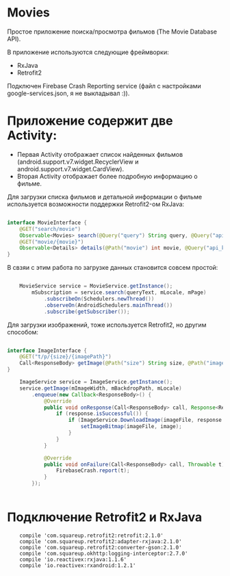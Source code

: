 # Movies

Простое приложение поиска/просмотра фильмов (The Movie Database API).

В приложение используются следующие фреймворки:
- RxJava
- Retrofit2

Подключен Firebase Crash Reporting service (файл с настройками google-services.json, я не выкладывал :)).

# Приложение содержит две Activity:

- Первая Activity отображает список найденных фильмов (android.support.v7.widget.RecyclerView и android.support.v7.widget.CardView).
- Вторая Activity отображает более подробную информацию о фильме.

Для загрузки списка фильмов и детальной информации о фильме используется возможности поддержки Retrofit2-ом RxJava:

```java

interface MovieInterface {
    @GET("search/movie")
    Observable<Movies> search(@Query("query") String query, @Query("api_key") String api, @Query("language") String language, @Query("page") int page);
    @GET("movie/{movie}")
    Observable<Details> details(@Path("movie") int movie, @Query("api_key") String api, @Query("language") String language);
}

```

В свзяи с этим работа по загрузке данных становится совсем простой:
```java

    MovieService service = MovieService.getInstance();
        mSubscription = service.search(queryText, mLocale, mPage)
            .subscribeOn(Schedulers.newThread())
            .observeOn(AndroidSchedulers.mainThread())
            .subscribe(getSubscriber());

```

Для загрузки изображений, тоже используется Retrofit2, но другим способом:

```java

interface ImageInterface {
    @GET("t/p/{size}/{imagePath}")
    Call<ResponseBody> getImage(@Path("size") String size, @Path("imagePath") String path, @Query("language") String language);
}

    ImageService service = ImageService.getInstance();
    service.getImage(mImageWidth, mBackdropPath, mLocale)
        .enqueue(new Callback<ResponseBody>() {
            @Override
            public void onResponse(Call<ResponseBody> call, Response<ResponseBody> response) {
                if (response.isSuccessful()) {
                    if (ImageService.DownloadImage(imageFile, response.body())) {
                        setImageBitmap(imageFile, image);
                    }
                }
            }

            @Override
            public void onFailure(Call<ResponseBody> call, Throwable t) {
                FirebaseCrash.report(t);
            }
        });
        
```

# Подключение Retrofit2 и RxJava

```
    compile 'com.squareup.retrofit2:retrofit:2.1.0'
    compile 'com.squareup.retrofit2:adapter-rxjava:2.1.0'
    compile 'com.squareup.retrofit2:converter-gson:2.1.0'
    compile 'com.squareup.okhttp:logging-interceptor:2.7.0'
    compile 'io.reactivex:rxjava:1.1.6'
    compile 'io.reactivex:rxandroid:1.2.1'
```
